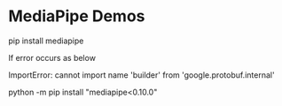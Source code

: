 # MediaPipe Demos

pip install mediapipe



If error occurs as below

ImportError: cannot import name 'builder' from 'google.protobuf.internal' 

python -m pip install  "mediapipe<0.10.0"
